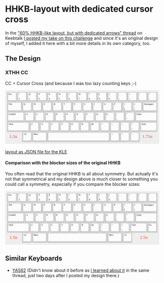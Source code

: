 HHKB-layout with dedicated cursor cross
=======================================

In the ["60% HHKB-like layout, but with dedicated arrows"
thread](https://www.keebtalk.com/t/60-hhkb-like-layout-but-with-dedicated-arrows/8591/5)
on Keebtalk [I posted my take on this
challenge](https://www.keebtalk.com/t/60-hhkb-like-layout-but-with-dedicated-arrows/8591/5)
and since it's an original design of myself, I added it here with a
bit more details in its own category, too.

The Design
----------

### XTHH CC

CC = Cursor Cross (and because I was too lazy counting keys ;-)

![XTHH CC with blocker sizes](Images/HHKB-cursor-block-layout-with-blocker-sizes.png)

[layout as JSON file for the KLE](Layouts/HHKB-cursor-block-layout.json)

#### Comparison with the blocker sizes of the original HHKB

You often read that the original HHKB is all about symmetry. But
actually it's not that symmetrical and my design above is much closer
to something you could call a symmetry, especially if you compare the
blocker sizes:

![Original HHKB layout with blocker sizes](Images/HHKB-original-layout-with-blocker-sizes.png)


Similar Keyboards
-----------------

* [YAS62](https://geekhack.org/index.php?topic=87511.0) (Didn't know
  about it before as [I learned about
  it](https://www.keebtalk.com/t/60-hhkb-like-layout-but-with-dedicated-arrows/8591/15)
  in the same thread, just two days after I posted my design there.)
